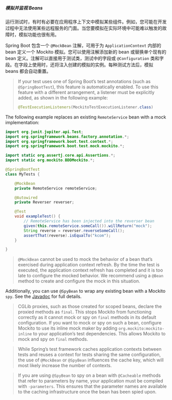 ##### 模拟并监视 Beans

运行测试时，有时有必要在应用程序上下文中模拟某些组件。例如，您可能在开发过程中无法使用某些远程服务的门面。当您要模拟在实际环境中可能难以触发的故障时，模拟功能也很有用。

Spring Boot 包含一个 `@MockBean` 注解，可用于为 `ApplicationContext` 内部的 bean 定义一个 Mockito 模拟。您可以使用注解添加新的 bean 或替换单个现有的 bean 定义。注解可以直接用于测试类，测试中的字段或 `@Configuration` 类和字段。在字段上使用时，还将注入创建的模拟的实例。每种测试方法后，模拟 beans 都会自动重置。

> If your test uses one of Spring Boot’s test annotations (such as `@SpringBootTest`), this feature is automatically enabled. To use this feature with a different arrangement, a listener must be explicitly added, as shown in the following example:
>
> ````java
> @TestExecutionListeners(MockitoTestExecutionListener.class)
> ````

The following example replaces an existing `RemoteService` bean with a mock implementation:

```java
import org.junit.jupiter.api.Test;
import org.springframework.beans.factory.annotation.*;
import org.springframework.boot.test.context.*;
import org.springframework.boot.test.mock.mockito.*;

import static org.assertj.core.api.Assertions.*;
import static org.mockito.BDDMockito.*;

@SpringBootTest
class MyTests {

    @MockBean
    private RemoteService remoteService;

    @Autowired
    private Reverser reverser;

    @Test
    void exampleTest() {
        // RemoteService has been injected into the reverser bean
        given(this.remoteService.someCall()).willReturn("mock");
        String reverse = reverser.reverseSomeCall();
        assertThat(reverse).isEqualTo("kcom");
    }

}
```

> `@MockBean` cannot be used to mock the behavior of a bean that’s exercised during application context refresh. By the time the test is executed, the application context refresh has completed and it is too late to configure the mocked behavior. We recommend using a `@Bean` method to create and configure the mock in this situation.

Additionally, you can use `@SpyBean` to wrap any existing bean with a Mockito `spy`. See the [Javadoc](https://docs.spring.io/spring-boot/docs/2.2.2.RELEASE/api//org/springframework/boot/test/mock/mockito/SpyBean.html) for full details.

> CGLib proxies, such as those created for scoped beans, declare the proxied methods as `final`. This stops Mockito from functioning correctly as it cannot mock or spy on `final` methods in its default configuration. If you want to mock or spy on such a bean, configure Mockito to use its inline mock maker by adding `org.mockito:mockito-inline` to your application’s test dependencies. This allows Mockito to mock and spy on `final` methods.

> While Spring’s test framework caches application contexts between tests and reuses a context for tests sharing the same configuration, the use of `@MockBean` or `@SpyBean` influences the cache key, which will most likely increase the number of contexts.

> If you are using `@SpyBean` to spy on a bean with `@Cacheable` methods that refer to parameters by name, your application must be compiled with `-parameters`. This ensures that the parameter names are available to the caching infrastructure once the bean has been spied upon.